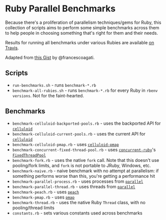 # Ruby Parallel Benchmarks

Because there's a proliferation of parallelism techniques/gems for Ruby, this collection of scripts aims to perform some simple benchmarks across them to help people in choosing something that's right for them and their needs.

Results for running all benchmarks under various Rubies are available [on Travis](https://travis-ci.org/ryanfb/ruby-parallel-benchmarks).

Adapted from [this Gist](https://gist.github.com/francescoagati/4242223) by @francescoagati.

## Scripts

* `run-benchmarks.sh` - runs `benchmark-*.rb`
* `benchmark-all-rubies.sh` - runs `benchmark-*.rb` for every Ruby in `rbenv versions`. Not for the faint-hearted.

## Benchmarks

* `benchmark-celluloid-backported-pools.rb` - uses the backported API for [`celluloid`](https://github.com/celluloid/celluloid)
* `benchmark-celluloid-current-pools.rb` - uses the current API for [`celluloid`](https://github.com/celluloid/celluloid)
* `benchmark-celluloid-pmap.rb` - uses [`celluloid-pmap`](https://github.com/jwo/celluloid-pmap)
* `benchmark-concurrent-fixed-thread-pool.rb` - uses [`concurrent-ruby`](https://github.com/ruby-concurrency/concurrent-ruby)'s [`FixedThreadPool`](https://github.com/ruby-concurrency/concurrent-ruby/blob/master/doc/thread_pools.md)
* `benchmark-fork.rb` - uses the native `fork` call. Note that this doesn't use pooling/fork limits, and `fork` is not portable to JRuby, Windows, etc.
* `benchmark-naive.rb` - naive benchmark with no attempt at parallelism: if something performs worse than this, you're getting a performance hit
* `benchmark-parallel-process.rb` - uses processes from [`parallel`](https://github.com/grosser/parallel)
* `benchmark-parallel-thread.rb` - uses threads from [`parallel`](https://github.com/grosser/parallel)
* `benchmark-peach.rb` - uses [`peach`](http://peach.rubyforge.org/)
* `benchmark-pmap.rb` - uses [`pmap`](https://github.com/bruceadams/pmap)
* `benchmark-thread.rb` - uses the native Ruby `Thread` class, with no pooling/thread limits
* `constants.rb` - sets various constants used across benchmarks
